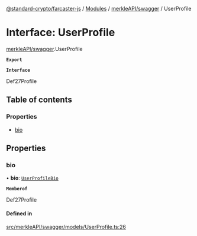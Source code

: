 [@standard-crypto/farcaster-js](../README.md) / [Modules](../modules.md) / [merkleAPI/swagger](../modules/merkleAPI_swagger.md) / UserProfile

# Interface: UserProfile

[merkleAPI/swagger](../modules/merkleAPI_swagger.md).UserProfile

**`Export`**

**`Interface`**

Def27Profile

## Table of contents

### Properties

- [bio](merkleAPI_swagger.UserProfile.md#bio)

## Properties

### bio

• **bio**: [`UserProfileBio`](merkleAPI_swagger.UserProfileBio.md)

**`Memberof`**

Def27Profile

#### Defined in

[src/merkleAPI/swagger/models/UserProfile.ts:26](https://github.com/standard-crypto/farcaster-js/blob/main/src/merkleAPI/swagger/models/UserProfile.ts#L26)
